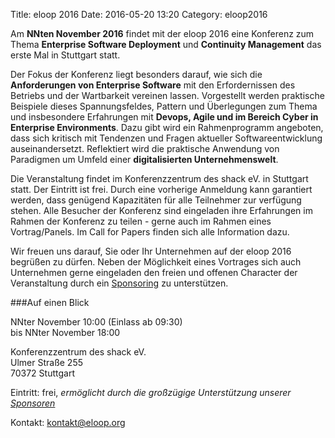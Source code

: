 Title: eloop 2016
Date: 2016-05-20 13:20
Category: eloop2016

Am **NNten November 2016** findet mit der eloop 2016 eine Konferenz zum Thema **Enterprise Software Deployment** und **Continuity Management** das erste Mal in Stuttgart statt.

Der Fokus der Konferenz liegt besonders darauf, wie sich die **Anforderungen von Enterprise Software** mit den Erfordernissen des Betriebs und der Wartbarkeit vereinen lassen. Vorgestellt werden praktische Beispiele dieses Spannungsfeldes, Pattern und Überlegungen zum Thema und insbesondere Erfahrungen mit **Devops, Agile und im Bereich Cyber in Enterprise Environments**. Dazu gibt wird ein Rahmenprogramm angeboten, dass sich kritisch mit Tendenzen und Fragen aktueller Softwareentwicklung auseinandersetzt. Reflektiert wird die praktische Anwendung von Paradigmen um Umfeld einer **digitalisierten Unternehmenswelt**.

Die Veranstaltung findet im Konferenzzentrum des shack eV. in Stuttgart statt. Der Eintritt ist frei. Durch eine vorherige Anmeldung kann garantiert werden, dass genügend Kapazitäten für alle Teilnehmer zur verfügung stehen. Alle Besucher der Konferenz sind eingeladen ihre Erfahrungen im Rahmen der Konferenz zu teilen - gerne auch im Rahmen eines Vortrag/Panels. Im Call for Papers finden sich alle Information dazu.

Wir freuen uns darauf, Sie oder Ihr Unternehmen auf der eloop 2016 begrüßen zu dürfen. Neben der Möglichkeit eines Vortrages sich auch Unternehmen gerne eingeladen den freien und offenen Character der Veranstaltung durch ein [Sponsoring](/sponsors.html) zu unterstützen.

###Auf einen Blick

NNter November 10:00 (Einlass ab 09:30)  
bis NNter November 18:00

Konferenzzentrum des shack eV.  
Ulmer Straße 255  
70372 Stuttgart

Eintritt: frei, _ermöglicht durch die großzügige Unterstützung unserer [Sponsoren](/sponsors.html)_

Kontakt: [kontakt@eloop.org](mailto:kontakt@eloop.org)

